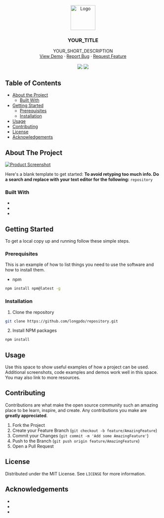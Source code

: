 <!-- MARKDOWN LINKS & IMAGES -->
[product-screenshot]: images/screenshot.png

<!-- PROJECT LOGO -->
<br />
<p align="center">
  <a href="https://github.com/longpdo/repositorysitory">
    <img src="images/logo.png" alt="Logo" width="80" height="80">
  </a>

  <h3 align="center">YOUR_TITLE</h3>

  <p align="center">
    YOUR_SHORT_DESCRIPTION
    <br />
    <a href="https://github.com/longpdo/repository">View Demo</a>
    ·
    <a href="https://github.com/longpdo/repository/issues">Report Bug</a>
    ·
    <a href="https://github.com/longpdo/repository/issues">Request Feature</a>
    <br />
    <br />
    <a href="https://github.com/longpdo/repository/issues"><img src="https://badgen.net/github/open-issues/longpdo/repository" /></a>
    <a href="LICENSE"><img src="https://badgen.net/github/license/longpdo/repository" /></a>
  </p>
</p>

<!-- TABLE OF CONTENTS -->
## Table of Contents
* [About the Project](#about-the-project)
  * [Built With](#built-with)
* [Getting Started](#getting-started)
  * [Prerequisites](#prerequisites)
  * [Installation](#installation)
* [Usage](#usage)
* [Contributing](#contributing)
* [License](#license)
* [Acknowledgements](#acknowledgements)

<!-- ABOUT THE PROJECT -->
## About The Project
[![Product Screenshot][product-screenshot]](https://example.com)

Here's a blank template to get started:
**To avoid retyping too much info. Do a search and replace with your text editor for the following:**
`repository`

### Built With
* []()
* []()
* []()

<!-- GETTING STARTED -->
## Getting Started
To get a local copy up and running follow these simple steps.

### Prerequisites
This is an example of how to list things you need to use the software and how to install them.
* npm
```sh
npm install npm@latest -g
```

### Installation
1. Clone the repository
```sh
git clone https://github.com/longpdo/repository.git
```
2. Install NPM packages
```sh
npm install
```

<!-- USAGE EXAMPLES -->
## Usage
Use this space to show useful examples of how a project can be used. Additional screenshots, code examples and demos work well in this space. You may also link to more resources.

<!-- CONTRIBUTING -->
## Contributing
Contributions are what make the open source community such an amazing place to be learn, inspire, and create. Any contributions you make are **greatly appreciated**.

1. Fork the Project
2. Create your Feature Branch (`git checkout -b feature/AmazingFeature`)
3. Commit your Changes (`git commit -m 'Add some AmazingFeature'`)
4. Push to the Branch (`git push origin feature/AmazingFeature`)
5. Open a Pull Request

<!-- LICENSE -->
## License
Distributed under the MIT License. See `LICENSE` for more information.

<!-- ACKNOWLEDGEMENTS -->
## Acknowledgements
* []()
* []()
* []()
